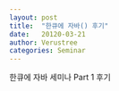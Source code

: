 ```yaml
---
layout: post
title:  "한큐에 자바() 후기"
date:   20120-03-21
author: Verustree
categories: Seminar
---
```


한큐에 자바 세미나 Part 1 후기

